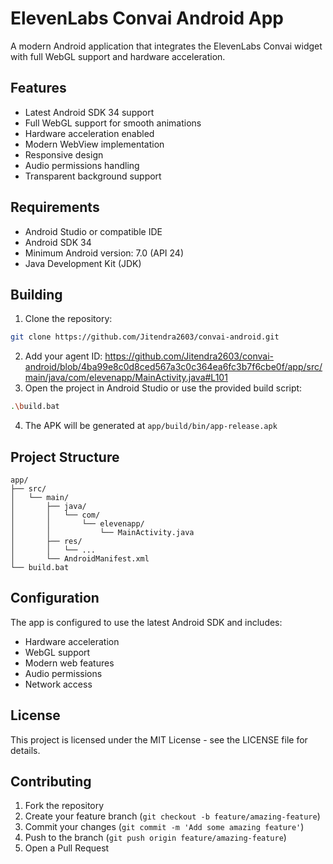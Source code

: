 # ElevenLabs Convai Android App

A modern Android application that integrates the ElevenLabs Convai widget with full WebGL support and hardware acceleration.

## Features

- Latest Android SDK 34 support
- Full WebGL support for smooth animations
- Hardware acceleration enabled
- Modern WebView implementation
- Responsive design
- Audio permissions handling
- Transparent background support

## Requirements

- Android Studio or compatible IDE
- Android SDK 34
- Minimum Android version: 7.0 (API 24)
- Java Development Kit (JDK)

## Building

1. Clone the repository:
```bash
git clone https://github.com/Jitendra2603/convai-android.git
```
2. Add your agent ID:
   https://github.com/Jitendra2603/convai-android/blob/4ba99e8c0d8ced567a3c0c364ea6fc3b7f6cbe0f/app/src/main/java/com/elevenapp/MainActivity.java#L101
3. Open the project in Android Studio or use the provided build script:
```bash
.\build.bat
```

4. The APK will be generated at `app/build/bin/app-release.apk`

## Project Structure

```
app/
├── src/
│   └── main/
│       ├── java/
│       │   └── com/
│       │       └── elevenapp/
│       │           └── MainActivity.java
│       ├── res/
│       │   └── ...
│       └── AndroidManifest.xml
└── build.bat
```

## Configuration

The app is configured to use the latest Android SDK and includes:
- Hardware acceleration
- WebGL support
- Modern web features
- Audio permissions
- Network access

## License

This project is licensed under the MIT License - see the LICENSE file for details.

## Contributing

1. Fork the repository
2. Create your feature branch (`git checkout -b feature/amazing-feature`)
3. Commit your changes (`git commit -m 'Add some amazing feature'`)
4. Push to the branch (`git push origin feature/amazing-feature`)
5. Open a Pull Request
